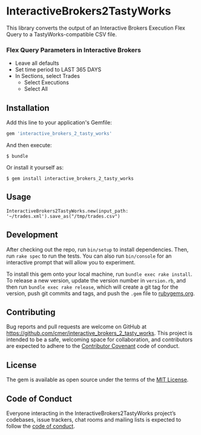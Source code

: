 # InteractiveBrokers2TastyWorks

This library converts the output of an Interactive Brokers Execution Flex Query to a TastyWorks-compatible CSV file.

### Flex Query Parameters in Interactive Brokers

- Leave all defaults
- Set time period to LAST 365 DAYS
- In Sections, select Trades
    + Select Executions
    + Select All

## Installation

Add this line to your application's Gemfile:

```ruby
gem 'interactive_brokers_2_tasty_works'
```

And then execute:

    $ bundle

Or install it yourself as:

    $ gem install interactive_brokers_2_tasty_works

## Usage

`InteractiveBrokers2TastyWorks.new(input_path: '~/trades.xml').save_as("/tmp/trades.csv")`

## Development

After checking out the repo, run `bin/setup` to install dependencies. Then, run `rake spec` to run the tests. You can also run `bin/console` for an interactive prompt that will allow you to experiment.

To install this gem onto your local machine, run `bundle exec rake install`. To release a new version, update the version number in `version.rb`, and then run `bundle exec rake release`, which will create a git tag for the version, push git commits and tags, and push the `.gem` file to [rubygems.org](https://rubygems.org).

## Contributing

Bug reports and pull requests are welcome on GitHub at https://github.com/cmer/interactive_brokers_2_tasty_works. This project is intended to be a safe, welcoming space for collaboration, and contributors are expected to adhere to the [Contributor Covenant](http://contributor-covenant.org) code of conduct.

## License

The gem is available as open source under the terms of the [MIT License](https://opensource.org/licenses/MIT).

## Code of Conduct

Everyone interacting in the InteractiveBrokers2TastyWorks project’s codebases, issue trackers, chat rooms and mailing lists is expected to follow the [code of conduct](https://github.com/cmer/interactive_brokers_2_tasty_works/blob/master/CODE_OF_CONDUCT.md).
